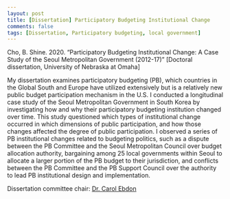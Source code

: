 ```yaml
---
layout: post
title: [Dissertation] Participatory Budgeting Institutional Change
comments: false
tags: [Dissertation, Participatory budgeting, local government]
---
```

Cho, B. Shine. 2020. “Participatory Budgeting Institutional Change: A Case Study of the Seoul Metropolitan Government (2012-17)” \[Doctoral dissertation, University of Nebraska at Omaha\]

My dissertation examines participatory budgeting (PB), which countries in the Global South and Europe have utilized extensively but is a relatively new public budget participation mechanism in the U.S. I conducted a longitudinal case study of the Seoul Metropolitan Government in South Korea by investigating how and why their participatory budgeting institution changed over time. This study questioned which types of institutional change occurred in which dimensions of public participation, and how those changes affected the degree of public participation. I observed a series of PB institutional changes related to budgeting politics, such as a dispute between the PB Committee and the Seoul Metropolitan Council over budget allocation authority, bargaining among 25 local governments within Seoul to allocate a larger portion of the PB budget to their jurisdiction, and conflicts between the PB Committee and the PB Support Council over the authority to lead PB institutional design and implementation. 

Dissertation committee chair: [Dr. Carol Ebdon](https://www.unomaha.edu/college-of-public-affairs-and-community-service/public-administration/about-us/faculty-staff/carol-ebdon.php)
